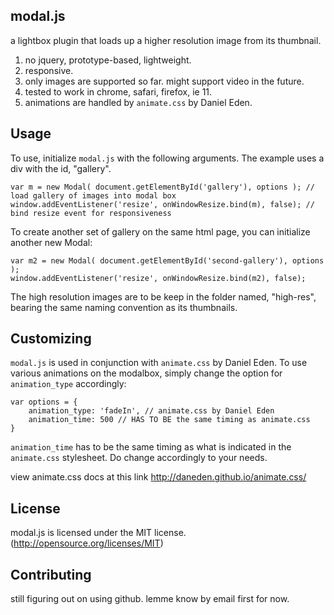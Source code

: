 ## modal.js
a lightbox plugin that loads up a higher resolution image from its thumbnail.

1. no jquery, prototype-based, lightweight.
2. responsive.
3. only images are supported so far. might support video in the future.
4. tested to work in chrome, safari, firefox, ie 11.
5. animations are handled by `animate.css` by Daniel Eden.


## Usage
To use, initialize `modal.js` with the following arguments. The example uses a div with the id, "gallery".

```
var m = new Modal( document.getElementById('gallery'), options ); // load gallery of images into modal box
window.addEventListener('resize', onWindowResize.bind(m), false); // bind resize event for responsiveness

```

To create another set of gallery on the same html page, you can initialize another new Modal:

```
var m2 = new Modal( document.getElementById('second-gallery'), options );
window.addEventListener('resize', onWindowResize.bind(m2), false);

```

The high resolution images are to be keep in the folder named, "high-res", bearing the same naming convention as its thumbnails.


## Customizing
`modal.js` is used in conjunction with `animate.css` by Daniel Eden. To use various animations on the modalbox, simply change the option for `animation_type` accordingly:

```
var options = {
	animation_type: 'fadeIn', // animate.css by Daniel Eden
	animation_time: 500 // HAS TO BE the same timing as animate.css
}

```

`animation_time` has to be the same timing as what is indicated in the `animate.css` stylesheet. Do change accordingly to your needs.

view animate.css docs at this link http://daneden.github.io/animate.css/


## License
modal.js is licensed under the MIT license. (http://opensource.org/licenses/MIT)


## Contributing
still figuring out on using github. lemme know by email first for now.